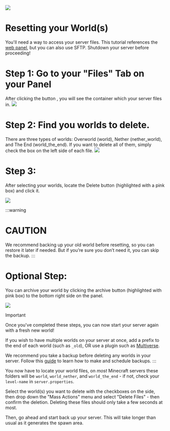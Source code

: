 ![](./image-1754207478811.png)

# Resetting your World(s)

You'll need a way to access your server files. This tutorial references the [web panel](https://panel.atbphosting.com/), but you can also use SFTP. Shutdown your server before proceeding!

# Step 1: Go to your "Files" Tab on your Panel
After clicking the button , you will see the container which your server files in.
![](./image-1754207694333.png) 

# Step 2: Find you worlds to delete.
There are three types of worlds: Overworld (world), Nether (nether_world), and The End (world_the_end). If you want to delete all of them, simply check the box on the left side of each file.
![](./image-1754207900994.png)

# Step 3:
After selecting your worlds, locate the Delete button (highlighted with a pink box) and click it.

![](./image-1754208382976.png)

:::warning
# CAUTION
We recommend backing up your old world before resetting, so you can restore it later if needed. But if you’re sure you don’t need it, you can skip the backup.
:::

# Optional Step:
You can archive your world by clicking the archive button (highlighted with pink box) to the bottom right side on the panel.

![](./image-1754208620310.png)

> [!IMPORTANT]
> Once you've completed these steps, you can now start your server again with a fresh new world!

If you wish to have multiple worlds on your server at once, add a prefix to the end of each world (such as `_old`), OR use a plugin such as [Multiverse](https://dev.bukkit.org/projects/multiverse-core).

We recommend you take a backup before deleting any worlds in your server. Follow this [guide](/using_the_panel/backups/guide.md) to learn how to make and schedule backups.
:::

You now have to locate your world files, on *most* Minecraft servers these folders will be `world`, `world_nether`, and `world_the_end` - if not, check your `level-name` in `server.properties`.

Select the world(s) you want to delete with the checkboxes on the side, then drop down the "Mass Actions" menu and select "Delete Files" - then confirm the deletion. Deleting these files should only take a few seconds at most.

Then, go ahead and start back up your server. This will take longer than usual as it generates the spawn area.
